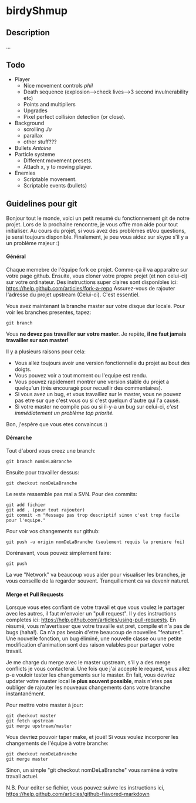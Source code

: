 birdyShmup
==========
## Description
...

## Todo
- Player
    - Nice movement controls *phil*
    - Death sequence (explosion-->check lives-->3 second invulnerability etc)
    - Points and multipliers
    - Upgrades
    - Pixel perfect collision detection (or close).
- Background
    - scrolling *Ju*
    - parallax
    - other stuff???
- Bullets *Antoine*
- Particle systeme
    - Different movement presets.
    - Attach x, y to moving player.
- Enemies
    - Scriptable movement.
    - Scriptable events (bullets)


## Guidelines pour git

Bonjour tout le monde, voici un petit resumé du fonctionnement git de notre projet. Lors de la prochaine rencontre, je vous offre mon aide pour tout initialiser. Au cours du projet, si vous avez des problèmes et/ou questions, je serai toujours disponible. Finalement, je peu vous aidez sur skype s'il y a un problème majeur :)

#### Général
Chaque memebre de l'équipe fork ce projet. Comme-ça il va apparaitre sur votre page github.
Ensuite, vous cloner votre propre projet (et non celui-ci) sur votre ordinateur. Des instructions super claires sont disponibles ici: https://help.github.com/articles/fork-a-repo
Assurez-vous de rajouter l'adresse du projet upstream (Celui-ci). C'est essentiel.

Vous avez maintenant la branche master sur votre disque dur locale. Pour voir les branches presentes, tapez:

    git branch

Vous **ne devez pas travailler sur votre master**. 
Je repète, **il ne faut jamais travailler sur son master!**

Il y a plusieurs raisons pour cela:
- Vous allez toujours avoir une version fonctionnelle du projet au bout des doigts.
- Vous pouvez voir a tout moment ou l'equipe est rendu.
- Vous pouvez rapidement montrer une version stable du projet a quelqu'un (très encouragé pour recuellir des commentaires).
- Si vous avez un bug, et vous travaillez sur le master, vous ne pouvez pas etre sur que c'est vous ou si c'est quelqun d'autre qui l'a causé.
- Si votre master ne compile pas ou si il-y-a un bug sur celui-ci, *c'est immédiatement un problème top priorité.*


Bon, j'espère que vous etes convaincus :)

#### Démarche

Tout d'abord vous creez une branch:

    git branch nomDeLaBranche
    
Ensuite pour travailler dessus:

    git checkout nomDeLaBranche
    
Le reste ressemble pas mal a SVN. Pour des commits:

    git add fichier
    git add . (pour tout rajouter)
    git commit -m "Message pas trop descriptif sinon c'est trop facile pour l'equipe."
    
Pour voir vos changements sur github:

    git push -u origin nomDeLaBranche (seulement requis la premiere foi)
    
Dorénavant, vous pouvez simplement faire:
    
    git push
    
La vue "Network" va beaucoup vous aider pour visualiser les branches, je vous conseille de la regarder souvent. Tranquillement ca va devenir naturel.

#### Merge et Pull Requests

Lorsque vous etes confiant de votre travail et que vous voulez le partager avec les autres, il faut m'envoier un "pull request". Il y des instructions completes ici: https://help.github.com/articles/using-pull-requests. En résumé, vous m'avertisser que votre travaille est pret, compile et n'a pas de bugs (haha!). Ca n'a pas besoin d'etre beaucoup de nouvelles "features". Une nouvelle fonction, un bug éliminé, une nouvelle classe ou une petite modification d'animation sont des raison valables pour partager votre travail.

Je me charge du merge avec le master upstream, s'il y a des merge conflicts je vous contacterai. Une fois que j'ai accepté le request, vous allez p-e vouloir tester les changements sur le master. En fait, vous devriez updater votre master local **le plus souvent possible**, mais n'etes pas oubliger de rajouter les nouveaux changements dans votre branche instantanément.

Pour mettre votre master à jour:

    git checkout master
    git fetch upstream
    git merge upstream/master
    
Vous devriez pouvoir taper make, et joué! Si vous voulez incorporer les changements de l'équipe à votre branche:

    git checkout nomDeLaBranche
    git merge master
    
Sinon, un simple "git checkout nomDeLaBranche" vous ramène à votre travail actuel.




N.B.
Pour editer se fichier, vous pouvez suivre les instructions ici,
https://help.github.com/articles/github-flavored-markdown
